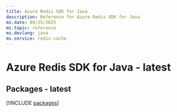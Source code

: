 ```yaml
---
title: Azure Redis SDK for Java
description: Reference for Azure Redis SDK for Java
ms.date: 09/25/2025
ms.topic: reference
ms.devlang: java
ms.service: redis-cache
---
```

# Azure Redis SDK for Java - latest
## Packages - latest
[!INCLUDE [packages](redis-index.md)]